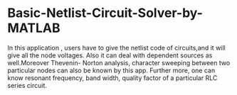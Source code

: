 # Basic-Netlist-Circuit-Solver-by-MATLAB
In this application , users have to give the netlist code of circuits,and it will give all the node voltages. Also it can deal with dependent sources as well.Moreover Thevenin- Norton analysis, character sweeping between two particular nodes can also be known by this app. Further more, one can know resonant frequency, band width, quality factor of a particular RLC series circuit.
